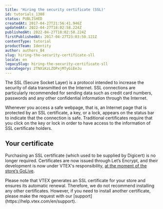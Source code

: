 ```yaml
---
title: 'Hiring the security certificate (SSL)'
id: tutorials_1308
status: PUBLISHED
createdAt: 2017-04-27T21:56:41.946Z
updatedAt: 2022-04-27T18:02:58.224Z
publishedAt: 2022-04-27T18:02:58.224Z
firstPublishedAt: 2017-04-27T23:03:50.121Z
contentType: tutorial
productTeam: Identity
author: authors_84
slug: hiring-the-security-certificate-sll
locale: en
legacySlug: hiring-the-security-certificate-sll
subcategory: 2TNXiKzLZOPxjMTyGiEeJu
---
```



The SSL (Secure Socket Layer) is a protocol intended to increase the security of data transmitted on the Internet. SSL connections are particularly recommended for sending data such as credit card numbers, passwords and any other confidential information through the Internet.

Whenever you access a safe webpage, that is, an Internet page that is protected by an SSL certificate, a key, or a lock, appears on the status bar to indicate that the connection is safe. Traditional certificates require that you click on the key or lock in order to have access to the information of SSL certificate holders.

## Your certificate

Purchasing an SSL certificate (which used to be supplied by Digicert) is no longer required. Certificates are now issued through Let’s Encrypt, and their development is now under VTEX's responsibility, [at the moment of the store’s GoLive](https://help.vtex.com/en/tutorial/configuring-dns-pointing-to-vtex--tutorials_4280).

<div class="alert alert-warning">
Please note that VTEX generates an SSL certificate for your store and ensures its automatic renewal. Therefore, we do not recommend installing any other certificates. However, if you need to install another certificate, please make the request with our [support](https://help.vtex.com/en/support).
</div>


